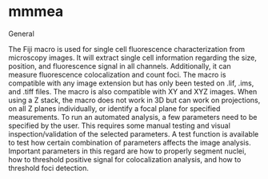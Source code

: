 # mmmea

General

The Fiji macro is used for single cell fluorescence characterization from microscopy images. It will extract single cell information regarding the size, position, and fluorescence signal in all channels. Additionally, it can measure fluorescence colocalization and count foci. The macro is compatible with any image extension but has only been tested on .lif, .ims, and .tiff files. The macro is also compatible with XY and XYZ images. When using a Z stack, the macro does not work in 3D but can work on projections, on all Z planes individually, or identify a focal plane for specified measurements.
To run an automated analysis, a few parameters need to be specified by the user. This requires some manual testing and visual inspection/validation of the selected parameters. A test function is available to test how certain combination of parameters affects the image analysis. Important parameters in this regard are how to properly segment nuclei, how to threshold positive signal for colocalization analysis, and how to threshold foci detection.
